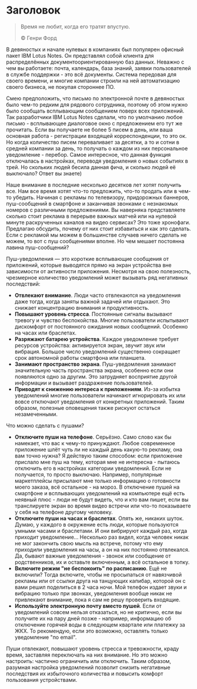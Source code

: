 # Заголовок

> Время не любит, когда его тратят впустую.
>
> ©️ Генри Форд

В девяностых и начале нулевых в компаниях был популярен офисный пакет IBM Lotus Notes. Он представлял собой клиента для распределённых документоориентированную баз данных. Неважно с чем вы работаете: почта, календарь, база знаний, заявки пользователей в службе поддержки - это всё документы. Система передовая для своего времени, и многие компании строили на ней автоматизацию своего бизнеса, не покупая стороннее ПО.

Смею предположить, что письмо по электронной почте в девяностых было чем-то редким для рядового сотрудника, поэтому об этом нужно было сообщать всплывающим сообщением поверх всех приложений. Так разработчики IBM Lotus Notes сделали, что по умолчанию любое письмо - всплывающее диалоговое окно с предложением его тут же прочитать. Если вы получаете не более 5 писем в день, или ваша основная работа - регистрации входящей корреспонденции, то это ок. Но когда количество писем переваливает за десятки, а то и сотни в средней компании за день, то получать о каждом из них персональное уведомление - перебор. Самое интересное, что данная функция отключалась в настройках, переводя уведомления о новых событиях в трей. Но скольких людей бесила данная фича, и сколько людей её выключало? Ответ вы знаете)

Наше внимание в последние несколько десятков лет хотят получить все. Нам все время хотят что-то предложить, что-то продать или в чем-то убедить. Начиная с рекламы по телевизору, придорожных баннеров, пуш-сообщений в смартфоне и заканчивая звонками с незнакомых номеров с различными предложениями. Вы наверняка представляете сколько стоит реклама в перерыве важных матчей или на нулевой минуте раскрученных каналов на видео сервисах? Это тоже хронофаги. Предлагаю обсудить, почему от них стоит избавиться и как это сделать. Если с рекламой мы можем в большинстве случаев ничего сделать не можем, то вот с пуш сообщениями вполне. Но чем мешает постоянна лавина пуш-сообщений?

Пуш-уведомления — это короткие всплывающие сообщения от приложений, которые выводятся прямо на экран устройства вне зависимости от активности приложения. Несмотря на свою полезность, чрезмерное количество уведомлений может вызывать ряд негативных последствий:

- **Отвлекают внимание**. Люди часто отвлекаются на уведомления даже тогда, когда заняты важной задачей или отдыхают. Это снижает концентрацию внимания и продуктивность.
- **Повышают уровень стресса**. Постоянные сигналы вызывают тревогу и чувство беспокойства. Многие пользователи испытывают дискомфорт от постоянного ожидания новых сообщений. Особенно на часах или браслетах.
- **Разряжают батарею устройства**. Каждое уведомление требует ресурсов устройства: активируется экран, звучит звук или вибрация. Большое число уведомлений существенно сокращает срок автономной работы смартфона или планшета.
- **Занимают пространство экрана**. Пуш-уведомления занимают значительную часть пространства экрана, особенно если они появляются одно за другим. Это затрудняет восприятие другой информации и вызывает раздражение пользователей.
- **Приводят к снижению интереса к приложениям**. Из-за избытка уведомлений многие пользователи начинают игнорировать их или вовсе отключают уведомления от конкретных приложений. Таким образом, полезные оповещения также рискуют остаться незамеченными.

Что можно сделать с пушами?

- **Отключите пуши на телефоне**. Серьёзно. Само слово как бы намекает, что вас к чему-то принуждают. Любое современное приложение шлёт чуть ли не каждый день какую-то рекламу, она вам точно нужна? Я действую таким способом: если приложение прислало мне пуш на тему, которая мне не интересна - пытаюсь отключить его в настройках категории уведомлений. Если не получается, то просто выключаю. Например, популярные маркетплейсы присылают мне только информацию о готовности моего заказа, всё остальное - на мороз. В отключение пушей на смартфоне и всплывающих уведомлений на компьютере ещё есть неявный плюс - люди не будут видеть, что и кто вам пишет, если вы транслируете экран во время видео встречи или что-то показываете у себя на телефоне другому человеку.
- **Отключите пуши на часах и браслетах**. Опять же, никаких шуток. Думаю, у каждого в окружение есть люди, которые пользуются умными часами и браслетами. И они вибрируют каждый раз, когда приходит уведомление... Несколько раз видел, когда человек никак не мог закончить свою мысль на встрече, потому что ему приходили уведомления на часы, а он на них постоянно отвлекался. Да, бывают важные уведомления - звонок или сообщение от родственников, их и оставьте включенным, а всё остальное в топку.
- **Включите режим "не беспокоить" по расписанию**. Ещё не включили? Тогда включите, чтобы не просыпаться от навязчивой рекламы или от ссылки друга на танцующих капибар, которой он с вами решил поделиться в 2 часа ночи. Мой телефон издает звуки и вибрацию только при звонках, уведомления вообще никак не привлекают внимание, пока я сам не решу проверить входящие.
- **Используйте электронную почту вместо пушей**. Если от уведомлений совсем нельзя отказаться, но не критично, если вы получите их на пару дней позже - например, информацию об отключение горячей воды в следующем квартале или платежку за ЖКХ. То рекомендую, если это возможно, оставлять только уведомление "по email".

Пуши отвлекают, повышают уровень стресса и тревожности, краду время, заставляя переключать на них внимание. Но это можно настроить: частично ограничить или отключить. Таким образом, разумная настройка уведомлений позволит снизить негативные последствия их избыточного количества и повысить комфорт пользования устройствами.
